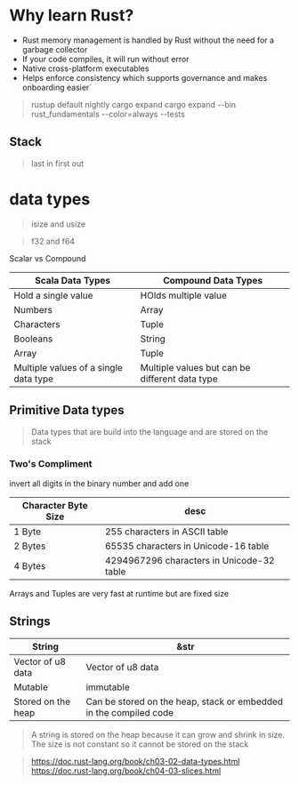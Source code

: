 # Why learn Rust?

+ Rust memory management is handled by Rust without the need for a garbage collector
+ If your code compiles, it will run without error
+ Native cross-platform executables
+ Helps enforce consistency which supports governance and makes onboarding easier`

> rustup default nightly
> cargo expand
> cargo expand --bin rust_fundamentals --color=always --tests

## Stack

> last in first out

# data types

> isize and usize

> f32 and f64

Scalar vs Compound

| Scala Data Types                      | Compound Data Types                            |
|---------------------------------------|------------------------------------------------|
| Hold a single value                   | HOlds multiple value                           |
| Numbers                               | Array                                          |
| Characters                            | Tuple                                          |
| Booleans                              | String                                         |
| Array                                 | Tuple                                          |
| Multiple values of a single data type | Multiple values but can be different data type |

## Primitive Data types

> Data types that are build into the language and are stored on the stack

### Two's Compliment

invert all digits in the binary number and add one


| Character Byte Size | desc                                      |
|---------------------|-------------------------------------------|
| 1 Byte              | 255 characters in ASCII table             |
| 2 Bytes             | 65535 characters in Unicode-16 table      |
| 4 Bytes             | 4294967296 characters in Unicode-32 table |


Arrays and Tuples are very fast at runtime but are fixed size

## Strings

| String             | &str                                                              |
|--------------------|-------------------------------------------------------------------|
| Vector of u8 data  | Vector of u8 data                                                 |
| Mutable            | immutable                                                         |
| Stored on the heap | Can be stored on the heap, stack or embedded in the compiled code |

> A string is stored on the heap because it can grow and shrink in size. The size is not constant 
> so it cannot be stored on the stack
> 

> https://doc.rust-lang.org/book/ch03-02-data-types.html
> https://doc.rust-lang.org/book/ch04-03-slices.html




